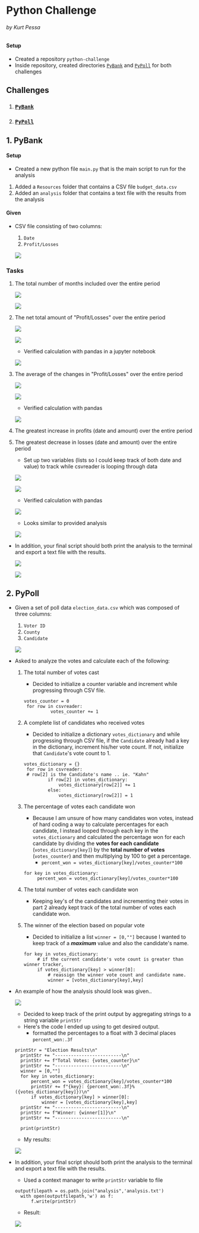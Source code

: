 # Python Challenge
###### by Kurt Pessa

#### Setup
* Created a repository `python-challenge`
* Inside repository, created directories [`PyBank`](#pybank) and [`PyPoll`](#pypoll) for both challenges

## Challenges
1. ### [`PyBank`](#pybank)
2. ### [`PyPoll`](#pypoll) 


## 1. PyBank <a name="pybank"></a>

#### Setup
* Created a new python file `main.py` that is the main script to run for the analysis
1. Added a `Resources` folder that contains a CSV file `budget_data.csv`
2. Added an `analysis` folder that contains a text file with the results from the analysis

#### Given
* CSV file consisting of two columns:
	1. `Date`
	2. `Profit/Losses`

	![](Images/budget_data.png) 

### Tasks
1. The total number of months included over the entire period

	![](Images/num_months.png)

	![](Images/num_months_output2.png)

2. The net total amount of "Profit/Losses" over the entire period

	![](Images/total.png)

	![](Images/total_output.png)

	* Verified calculation with pandas in a jupyter notebook

	![](Images/sum_pandas.png)

3. The average of the changes in "Profit/Losses" over the entire period

	![](Images/average.png)

	![](Images/average_output.png)
	
	* Verified calculation with pandas
	
	![](Images/average_pandas.png)

4. The greatest increase in profits (date and amount) over the entire period
5. The greatest decrease in losses (date and amount) over the entire period	
	* Set up two variables (lists so I could keep track of both date and value) to track while csvreader is looping through data
	
	![](Images/greatestincrease.png)

	![](Images/output.png)

	* Verified calculation with pandas
	
	![](Images/output_pandas.png)	

	* Looks similar to provided analysis
	
	![](Images/sample_analysis.png)

* In addition, your final script should both print the analysis to the terminal and export a text file with the results.

	![](Images/write.png)

	![](Images/file_output.png)

## 2. PyPoll <a name="pypoll"></a>

* Given a set of poll data `election_data.csv` which was composed of three columns:
	1. `Voter ID`
	2. `County`
	3. `Candidate`

	![](Images/election_data.png)

* Asked to analyze the votes and calculate each of the following:
	1. The total number of votes cast
		* Decided to initialize a counter variable and increment while progressing through CSV file.

		<pre><code>votes_counter = 0 
		for row in csvreader:
	    		 votes_counter += 1</code></pre>

	2. A complete list of candidates who received votes
		* Decided to initialize a dictionary `votes_dictionary` and while progressing through CSV file, if the `Candidate` already had a key in the dictionary, increment his/her vote count.  If not, initialize that `Candidate`'s vote count to 1.

		<pre><code>votes_dictionary = {}
		for row in csvreader:
		# row[2] is the Candidate's name .. ie. "Kahn"
		        if row[2] in votes_dictionary:
		            votes_dictionary[row[2]] += 1
		        else:
		            votes_dictionary[row[2]] = 1</code></pre>
		
	3. The percentage of votes each candidate won
		* Because I am unsure of how many candidates won votes, instead of hard coding a way to calculate percentages for each candidate, I instead looped through each key in the `votes_dictionary` and calculated the percentage won for each candidate by dividing the **votes for each candidate** (`votes_dictionary[key]`) by the **total number of votes** (`votes_counter`) and then multiplying by 100 to get a percentage. 
			* `percent_won = votes_dictionary[key]/votes_counter*100`
	
		<pre><code>for key in votes_dictionary:
			percent_won = votes_dictionary[key]/votes_counter*100 </code></pre>

	4. The total number of votes each candidate won
		* Keeping key's of the candidates and incrementing their votes in part 2 already kept track of the total number of votes each candidate won.

	5. The winner of the election based on popular vote
		* Decided to initialize a list `winner = [0,""]` because I wanted to keep track of a ***maximum*** value and also the candidate's name.

		<pre><code>for key in votes_dictionary:
			# if the current candidate's vote count is greater than winner tracker,
			if votes_dictionary[key] > winner[0]:	
				# reassign the winner vote count and candidate name.
				winner = [votes_dictionary[key],key]</code></pre>

* An example of how the analysis should look was given..

	![](Images/example.png)

	* Decided to keep track of the print output by aggregating strings to a string variable `printStr`
	* Here's the code I ended up using to get desired output.
		* formatted the percentages to a float with 3 decimal places `percent_won:.3f`
	
	<pre><code>printStr = "Election Results\n"
    printStr += "-------------------------\n"
    printStr += f"Total Votes: {votes_counter}\n"
    printStr += "-------------------------\n"
    winner = [0,""]
    for key in votes_dictionary:
        percent_won = votes_dictionary[key]/votes_counter*100
        printStr += f"{key}: {percent_won:.3f}% ({votes_dictionary[key]})\n"
        if votes_dictionary[key] > winner[0]:
            winner = [votes_dictionary[key],key]
    printStr += "-------------------------\n"
    printStr += f"Winner: {winner[1]}\n"
    printStr += "-------------------------\n"
	
	print(printStr)</code></pre>

	* My results:

	![](Images/results.png)

* In addition, your final script should both print the analysis to the terminal and export a text file with the results.
	* Used a context manager to write `printStr` variable to file
	
	<pre><code>outputfilepath = os.path.join("analysis",'analysis.txt')
	with open(outputfilepath,'w') as f:
	    f.write(printStr)</code></pre>

	* Result:
	
	![](Images/pypoll_text.png)